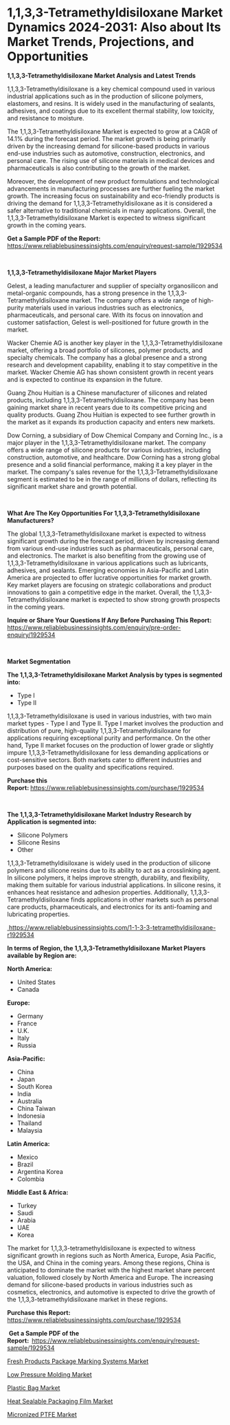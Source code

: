 <p><h1>1,1,3,3-Tetramethyldisiloxane Market Dynamics 2024-2031: Also about Its Market Trends, Projections, and Opportunities</h1></p><p><strong>1,1,3,3-Tetramethyldisiloxane Market Analysis and Latest Trends</strong></p>
<p><p>1,1,3,3-Tetramethyldisiloxane is a key chemical compound used in various industrial applications such as in the production of silicone polymers, elastomers, and resins. It is widely used in the manufacturing of sealants, adhesives, and coatings due to its excellent thermal stability, low toxicity, and resistance to moisture.</p><p>The 1,1,3,3-Tetramethyldisiloxane Market is expected to grow at a CAGR of 14.1% during the forecast period. The market growth is being primarily driven by the increasing demand for silicone-based products in various end-use industries such as automotive, construction, electronics, and personal care. The rising use of silicone materials in medical devices and pharmaceuticals is also contributing to the growth of the market.</p><p>Moreover, the development of new product formulations and technological advancements in manufacturing processes are further fueling the market growth. The increasing focus on sustainability and eco-friendly products is driving the demand for 1,1,3,3-Tetramethyldisiloxane as it is considered a safer alternative to traditional chemicals in many applications. Overall, the 1,1,3,3-Tetramethyldisiloxane Market is expected to witness significant growth in the coming years.</p></p>
<p><strong>Get a Sample PDF of the Report:&nbsp;</strong> <a href="https://www.reliablebusinessinsights.com/enquiry/request-sample/1929534">https://www.reliablebusinessinsights.com/enquiry/request-sample/1929534</a></p>
<p>&nbsp;</p>
<p><strong>1,1,3,3-Tetramethyldisiloxane Major Market Players</strong></p>
<p><p>Gelest, a leading manufacturer and supplier of specialty organosilicon and metal-organic compounds, has a strong presence in the 1,1,3,3-Tetramethyldisiloxane market. The company offers a wide range of high-purity materials used in various industries such as electronics, pharmaceuticals, and personal care. With its focus on innovation and customer satisfaction, Gelest is well-positioned for future growth in the market.</p><p>Wacker Chemie AG is another key player in the 1,1,3,3-Tetramethyldisiloxane market, offering a broad portfolio of silicones, polymer products, and specialty chemicals. The company has a global presence and a strong research and development capability, enabling it to stay competitive in the market. Wacker Chemie AG has shown consistent growth in recent years and is expected to continue its expansion in the future.</p><p>Guang Zhou Huitian is a Chinese manufacturer of silicones and related products, including 1,1,3,3-Tetramethyldisiloxane. The company has been gaining market share in recent years due to its competitive pricing and quality products. Guang Zhou Huitian is expected to see further growth in the market as it expands its production capacity and enters new markets.</p><p>Dow Corning, a subsidiary of Dow Chemical Company and Corning Inc., is a major player in the 1,1,3,3-Tetramethyldisiloxane market. The company offers a wide range of silicone products for various industries, including construction, automotive, and healthcare. Dow Corning has a strong global presence and a solid financial performance, making it a key player in the market. The company's sales revenue for the 1,1,3,3-Tetramethyldisiloxane segment is estimated to be in the range of millions of dollars, reflecting its significant market share and growth potential.</p></p>
<p>&nbsp;</p>
<p><strong>What Are The Key Opportunities For 1,1,3,3-Tetramethyldisiloxane Manufacturers?</strong></p>
<p><p>The global 1,1,3,3-Tetramethyldisiloxane market is expected to witness significant growth during the forecast period, driven by increasing demand from various end-use industries such as pharmaceuticals, personal care, and electronics. The market is also benefiting from the growing use of 1,1,3,3-Tetramethyldisiloxane in various applications such as lubricants, adhesives, and sealants. Emerging economies in Asia-Pacific and Latin America are projected to offer lucrative opportunities for market growth. Key market players are focusing on strategic collaborations and product innovations to gain a competitive edge in the market. Overall, the 1,1,3,3-Tetramethyldisiloxane market is expected to show strong growth prospects in the coming years.</p></p>
<p><strong>Inquire or Share Your Questions If Any Before Purchasing This Report:</strong> <a href="https://www.reliablebusinessinsights.com/enquiry/pre-order-enquiry/1929534">https://www.reliablebusinessinsights.com/enquiry/pre-order-enquiry/1929534</a></p>
<p>&nbsp;</p>
<p><strong>Market Segmentation</strong></p>
<p><strong>The 1,1,3,3-Tetramethyldisiloxane Market Analysis by types is segmented into:</strong></p>
<p><ul><li>Type I</li><li>Type II</li></ul></p>
<p><p>1,1,3,3-Tetramethyldisiloxane is used in various industries, with two main market types - Type I and Type II. Type I market involves the production and distribution of pure, high-quality 1,1,3,3-Tetramethyldisiloxane for applications requiring exceptional purity and performance. On the other hand, Type II market focuses on the production of lower grade or slightly impure 1,1,3,3-Tetramethyldisiloxane for less demanding applications or cost-sensitive sectors. Both markets cater to different industries and purposes based on the quality and specifications required.</p></p>
<p><strong>Purchase this Report:&nbsp;</strong><a href="https://www.reliablebusinessinsights.com/purchase/1929534">https://www.reliablebusinessinsights.com/purchase/1929534</a></p>
<p>&nbsp;</p>
<p><strong>The 1,1,3,3-Tetramethyldisiloxane Market Industry Research by Application is segmented into:</strong></p>
<p><ul><li>Silicone Polymers</li><li>Silicone Resins</li><li>Other</li></ul></p>
<p><p>1,1,3,3-Tetramethyldisiloxane is widely used in the production of silicone polymers and silicone resins due to its ability to act as a crosslinking agent. In silicone polymers, it helps improve strength, durability, and flexibility, making them suitable for various industrial applications. In silicone resins, it enhances heat resistance and adhesion properties. Additionally, 1,1,3,3-Tetramethyldisiloxane finds applications in other markets such as personal care products, pharmaceuticals, and electronics for its anti-foaming and lubricating properties.</p></p>
<p><a href="https://www.reliablebusinessinsights.com/1-1-3-3-tetramethyldisiloxane-r1929534">&nbsp;https://www.reliablebusinessinsights.com/1-1-3-3-tetramethyldisiloxane-r1929534</a></p>
<p><strong>In terms of Region, the 1,1,3,3-Tetramethyldisiloxane Market Players available by Region are:</strong></p>
<p>
    <p> <strong> North America: </strong>
        <ul>
            <li>United States</li>
            <li>Canada</li>
        </ul>
        </p> 
    <p> <strong> Europe: </strong>
        <ul>
            <li>Germany</li>
            <li>France</li>
            <li>U.K.</li>
            <li>Italy</li>
            <li>Russia</li>
        </ul>
        </p> 
    <p> <strong> Asia-Pacific: </strong>
        <ul>
            <li>China</li>
            <li>Japan</li>
            <li>South Korea</li>
            <li>India</li>
            <li>Australia</li>
            <li>China Taiwan</li>
            <li>Indonesia</li>
            <li>Thailand</li>
            <li>Malaysia</li>
        </ul>
        </p> 
    <p> <strong> Latin America: </strong>
        <ul>
            <li>Mexico</li>
            <li>Brazil</li>
            <li>Argentina Korea</li>
            <li>Colombia</li>
        </ul>
        </p> 
    <p> <strong> Middle East & Africa: </strong>
        <ul>
            <li>Turkey</li>
            <li>Saudi</li>
            <li>Arabia</li>
            <li>UAE</li>
            <li>Korea</li>
        </ul>
    </p>
    </p>
<p><p>The market for 1,1,3,3-tetramethyldisiloxane is expected to witness significant growth in regions such as North America, Europe, Asia Pacific, the USA, and China in the coming years. Among these regions, China is anticipated to dominate the market with the highest market share percent valuation, followed closely by North America and Europe. The increasing demand for silicone-based products in various industries such as cosmetics, electronics, and automotive is expected to drive the growth of the 1,1,3,3-tetramethyldisiloxane market in these regions.</p></p>
<p><strong>Purchase this Report: </strong><a href="https://www.reliablebusinessinsights.com/purchase/1929534">https://www.reliablebusinessinsights.com/purchase/1929534</a></p>
<p>&nbsp;<strong>Get a Sample PDF of the Report:&nbsp;&nbsp;</strong><a href="https://www.reliablebusinessinsights.com/enquiry/request-sample/1929534">https://www.reliablebusinessinsights.com/enquiry/request-sample/1929534</a></p>
<p><strong></strong></p>
<p><p><a href="https://github.com/ChloeConn57/Market-Research-Report-List-1/blob/main/fresh-products-package-marking-systems-market.md">Fresh Products Package Marking Systems Market</a></p><p><a href="https://medium.com/@angeliabkratzer71943/market-forecast-global-low-pressure-molding-trends-and-impact-analysis-2024-2031-by-b15fb0eb29df">Low Pressure Molding Market</a></p><p><a href="https://www.linkedin.com/pulse/plastic-bag-market-forecasts-trends-impact-analysis-2024-2031-nwvuf">Plastic Bag Market</a></p><p><a href="https://medium.com/@boboko938_76821/global-heat-sealable-packaging-film-market-by-product-type-by-application-by-region-and-companies-9bb405d90ab4">Heat Sealable Packaging Film Market</a></p><p><a href="https://www.linkedin.com/pulse/global-micronized-ptfe-industry-research-report-competitive-3zozf">Micronized PTFE Market</a></p></p>